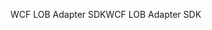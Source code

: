 <span data-ttu-id="56b09-101">WCF LOB Adapter SDK</span><span class="sxs-lookup"><span data-stu-id="56b09-101">WCF LOB Adapter SDK</span></span>